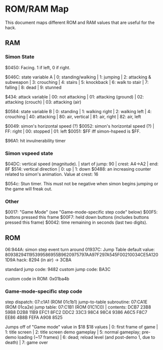 # ROM/RAM Map

This document maps different ROM and RAM values that are useful for the hack.

## RAM

### Simon State

$0450: Facing. 1 if left, 0 if right.

$046C: state variable A
| 0: standing/walking
| 1: jumping
| 2: attacking & subweapon
| 3: crouching
| 4: stairs
| 5: knockback
| 6: walk to stair
| 7: falling
| 8: dead
| 9: stunned

$434: attack variable
| 00: not attacking
| 01: attacking (ground)
| 02: attacking (crouch)
| 03: attacking (air)

$0584: state variable B
| 0: standing
| 1: walking right
| 2: walking left
| 4: crouching
| 40: attacking
| 80: air, vertical
| 81: air, right
| 82: air, left

$0049: simon's horizontal speed (?)
$0052: simon's horizontal speed (?)
| FF: right
| 00: stopped
| 01: left
$0051: $FF iff simon-hspeed is $FF.

$96A1: hit invulnerability timer

### Simon vspeed state
$04DC: vertical speed (magnitude).
| start of jump: 90
| crest: A4->A2
| end: 8F
$514: vertical direction
| 0: up
| 1: down
$0488: an increasing counter related to simon's animation. Value at crest: 16

$054c: Stun timer. This must not
be negative when simon begins jumping or the
game will freak out.

### Other

$0017: "Game Mode" (see "Game-mode-specific step code" below)
$00F5: buttons pressed this frame
$00F7: held down buttons (includes buttons pressed this frame)
$0042: time remaining in seconds (last two digits).

## ROM

06:944A: simon step event turn around
01937C: Jump Table
default value: 809382941195399586955B9620975797AA97F297A545F00210034CE5A1201D9A
hack: 8294 (in air) -> 3CBA

standard jump code: 9482
custom jump code: BA3C

custom code in ROM: 0x01ba4b

### Game-mode-specific step code
step dispatch: 07:c1A1 (ROM 01c1b1)
jump-to-table subroutine: 07:CA1E (ROM 01ca2e)
jump table: 07:C1B1 (ROM 01C1C0) | contents: DCB7 23B8 59B8 D2B8 11B9 EFC1 8FC2 DDC2 33C3 98C4 98C4 9386 A6C5 F8C7 EE86 4B8B FEFA A908 8525

Jumps off of "Game mode" value in $18
$18 values
| 0: first frame of game
| 1: title screen
| 2: title screen demo gameplay
| 5: normal gameplay; pre-demo loading (~17 frames)
| 6: dead; reload level (and post-demo 1, due to death)
| 7: game over